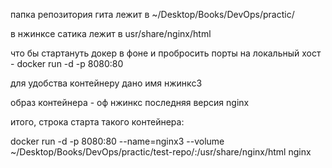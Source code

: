 папка репозитория гита лежит в ~/Desktop/Books/DevOps/practic/ 
   
в нжинксе сатика лежит в usr/share/nginx/html
   
что бы стартануть докер в фоне и пробросить порты на локальный хост - docker run -d -p 8080:80
   
для удобства контейнеру дано имя нжинкс3
   
образ контейнера - оф нжинкс последняя версия nginx 

итого, строка старта такого контейнера:


docker run -d -p 8080:80 --name=nginx3 --volume ~/Desktop/Books/DevOps/practic/test-repo/:/usr/share/nginx/html nginx
